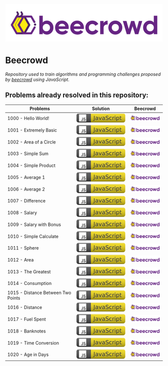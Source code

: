 ![](./img/beecrowd.png)

# Beecrowd

_Repository used to train algorithms and programming challenges proposed by [beecrowd](https://www.beecrowd.com.br/) using JavaScript._

## Problems already resolved in this repository:

| Problems                           | Solution                                     | Beecrowd                                                                                                             |
| ---------------------------------- | -------------------------------------------- | -------------------------------------------------------------------------------------------------------------------- |
| 1000 - Hello World!                | [![](./img/js-icon.svg)](./problems/1000.js) | [<img src="./img/beecrowd.png" alt="drawing" width="110"/>](https://www.beecrowd.com.br/judge/en/problems/view/1000) |
| 1001 - Extremely Basic             | [![](./img/js-icon.svg)](./problems/1001.js) | [<img src="./img/beecrowd.png" alt="drawing" width="110"/>](https://www.beecrowd.com.br/judge/en/problems/view/1001) |
| 1002 - Area of a Circle            | [![](./img/js-icon.svg)](./problems/1002.js) | [<img src="./img/beecrowd.png" alt="drawing" width="110"/>](https://www.beecrowd.com.br/judge/en/problems/view/1002) |
| 1003 - Simple Sum                  | [![](./img/js-icon.svg)](./problems/1003.js) | [<img src="./img/beecrowd.png" alt="drawing" width="110"/>](https://www.beecrowd.com.br/judge/en/problems/view/1003) |
| 1004 - Simple Product              | [![](./img/js-icon.svg)](./problems/1004.js) | [<img src="./img/beecrowd.png" alt="drawing" width="110"/>](https://www.beecrowd.com.br/judge/en/problems/view/1004) |
| 1005 - Average 1                   | [![](./img/js-icon.svg)](./problems/1005.js) | [<img src="./img/beecrowd.png" alt="drawing" width="110"/>](https://www.beecrowd.com.br/judge/en/problems/view/1005) |
| 1006 - Average 2                   | [![](./img/js-icon.svg)](./problems/1006.js) | [<img src="./img/beecrowd.png" alt="drawing" width="110"/>](https://www.beecrowd.com.br/judge/en/problems/view/1006) |
| 1007 - Difference                  | [![](./img/js-icon.svg)](./problems/1007.js) | [<img src="./img/beecrowd.png" alt="drawing" width="110"/>](https://www.beecrowd.com.br/judge/en/problems/view/1007) |
| 1008 - Salary                      | [![](./img/js-icon.svg)](./problems/1008.js) | [<img src="./img/beecrowd.png" alt="drawing" width="110"/>](https://www.beecrowd.com.br/judge/en/problems/view/1008) |
| 1009 - Salary with Bonus           | [![](./img/js-icon.svg)](./problems/1009.js) | [<img src="./img/beecrowd.png" alt="drawing" width="110"/>](https://www.beecrowd.com.br/judge/en/problems/view/1009) |
| 1010 - Simple Calculate            | [![](./img/js-icon.svg)](./problems/1010.js) | [<img src="./img/beecrowd.png" alt="drawing" width="110"/>](https://www.beecrowd.com.br/judge/en/problems/view/1010) |
| 1011 - Sphere                      | [![](./img/js-icon.svg)](./problems/1011.js) | [<img src="./img/beecrowd.png" alt="drawing" width="110"/>](https://www.beecrowd.com.br/judge/en/problems/view/1011) |
| 1012 - Area                        | [![](./img/js-icon.svg)](./problems/1012.js) | [<img src="./img/beecrowd.png" alt="drawing" width="110"/>](https://www.beecrowd.com.br/judge/en/problems/view/1012) |
| 1013 - The Greatest                | [![](./img/js-icon.svg)](./problems/1013.js) | [<img src="./img/beecrowd.png" alt="drawing" width="110"/>](https://www.beecrowd.com.br/judge/en/problems/view/1013) |
| 1014 - Consumption                 | [![](./img/js-icon.svg)](./problems/1014.js) | [<img src="./img/beecrowd.png" alt="drawing" width="110"/>](https://www.beecrowd.com.br/judge/en/problems/view/1014) |
| 1015 - Distance Between Two Points | [![](./img/js-icon.svg)](./problems/1015.js) | [<img src="./img/beecrowd.png" alt="drawing" width="110"/>](https://www.beecrowd.com.br/judge/en/problems/view/1015) |
| 1016 - Distance                    | [![](./img/js-icon.svg)](./problems/1016.js) | [<img src="./img/beecrowd.png" alt="drawing" width="110"/>](https://www.beecrowd.com.br/judge/en/problems/view/1016) |
| 1017 - Fuel Spent                  | [![](./img/js-icon.svg)](./problems/1017.js) | [<img src="./img/beecrowd.png" alt="drawing" width="110"/>](https://www.beecrowd.com.br/judge/en/problems/view/1017) |
| 1018 - Banknotes                   | [![](./img/js-icon.svg)](./problems/1018.js) | [<img src="./img/beecrowd.png" alt="drawing" width="110"/>](https://www.beecrowd.com.br/judge/en/problems/view/1018) |
| 1019 - Time Conversion             | [![](./img/js-icon.svg)](./problems/1019.js) | [<img src="./img/beecrowd.png" alt="drawing" width="110"/>](https://www.beecrowd.com.br/judge/en/problems/view/1019) |
| 1020 - Age in Days                 | [![](./img/js-icon.svg)](./problems/1020.js) | [<img src="./img/beecrowd.png" alt="drawing" width="110"/>](https://www.beecrowd.com.br/judge/en/problems/view/1020) |
